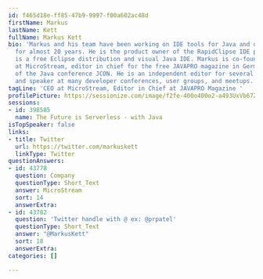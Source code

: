 ```yaml
---
id: f465d18e-ff85-47b9-9997-f00a602ac48d
firstName: Markus
lastName: Kett
fullName: Markus Kett
bio: 'Markus and his team have been working on IDE tools for Java and database development
  for almost 20 years. He is the product owner of the RapidClipse IDE project, which
  is a free Eclipse distribution and visual Java IDE. Markus is co-founder and CEO
  at MicroStream, editor in chief for the free JAVAPRO magazine in Germany, and organizer
  of the Java conference JCON. He is an independent editor for several magazines,
  and speaker at many developer conferences, user groups, and meetups. '
tagLine: 'CEO at MicroStream, Editor in Chief at JAVAPRO Magazine '
profilePicture: https://sessionize.com/image/f2fe-400o400o2-a493UxVb67Z3zBxa1yNEPJ.jpg
sessions:
- id: 398585
  name: The Future is Serverless - with Java
isTopSpeaker: false
links:
- title: Twitter
  url: https://twitter.com/markuskett
  linkType: Twitter
questionAnswers:
- id: 43778
  question: Company
  questionType: Short_Text
  answer: MicroStream
  sort: 14
  answerExtra: 
- id: 43782
  question: 'Twitter handle with @ ex: @prpatel'
  questionType: Short_Text
  answer: "@MarkusKett"
  sort: 18
  answerExtra: 
categories: []

---
```


